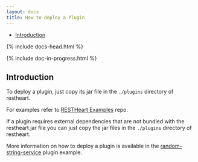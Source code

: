 ```yaml
---
layout: docs
title: How to deploy a Plugin
---
```


<div markdown="1" class="d-none d-xl-block col-xl-2 order-last bd-toc">

* [Introduction](#introduction)

</div>
<div markdown="1" class="col-12 col-md-9 col-xl-8 py-md-3 bd-content">

{% include docs-head.html %} 

{% include doc-in-progress.html %}

## Introduction

To deploy a plugin, just copy its jar file in the `./plugins` directory of restheart.

For examples refer to [RESTHeart Examples](https://github.com/softInstigate/restheart-examples) repo.

If a plugin requires external dependencies that are not bundled with the restheart.jar file you can just copy the jar files in the `./plugins` directory of restheart. 

More information on how to deploy a plugin is available in the [random-string-service](https://github.com/SoftInstigate/restheart-examples/tree/master/random-string-service) plugin example.